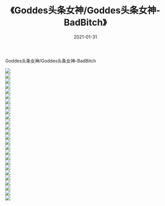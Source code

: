 ﻿---
layout: post
title:  《Goddes头条女神/Goddes头条女神-BadBitch》
date:   2021-01-31
img: http://pic.660000.xyz/1:/网络美图/2021/Goddes头条女神/Goddes头条女神-BadBitch/000.jpg
categories: [美女, 清纯, 唯美]
---

Goddes头条女神/Goddes头条女神-BadBitch

 ![](http://pic.660000.xyz/1:/网络美图/2021/Goddes头条女神/Goddes头条女神-BadBitch/001.jpg) <br>![](http://pic.660000.xyz/1:/网络美图/2021/Goddes头条女神/Goddes头条女神-BadBitch/002.jpg) <br>![](http://pic.660000.xyz/1:/网络美图/2021/Goddes头条女神/Goddes头条女神-BadBitch/003.jpg) <br>![](http://pic.660000.xyz/1:/网络美图/2021/Goddes头条女神/Goddes头条女神-BadBitch/004.jpg) <br>![](http://pic.660000.xyz/1:/网络美图/2021/Goddes头条女神/Goddes头条女神-BadBitch/005.jpg) <br>![](http://pic.660000.xyz/1:/网络美图/2021/Goddes头条女神/Goddes头条女神-BadBitch/006.jpg) <br>![](http://pic.660000.xyz/1:/网络美图/2021/Goddes头条女神/Goddes头条女神-BadBitch/007.jpg) <br>![](http://pic.660000.xyz/1:/网络美图/2021/Goddes头条女神/Goddes头条女神-BadBitch/008.jpg) <br>![](http://pic.660000.xyz/1:/网络美图/2021/Goddes头条女神/Goddes头条女神-BadBitch/009.jpg) <br>![](http://pic.660000.xyz/1:/网络美图/2021/Goddes头条女神/Goddes头条女神-BadBitch/010.jpg) <br>![](http://pic.660000.xyz/1:/网络美图/2021/Goddes头条女神/Goddes头条女神-BadBitch/011.jpg) <br>![](http://pic.660000.xyz/1:/网络美图/2021/Goddes头条女神/Goddes头条女神-BadBitch/012.jpg) <br>![](http://pic.660000.xyz/1:/网络美图/2021/Goddes头条女神/Goddes头条女神-BadBitch/013.jpg) <br>![](http://pic.660000.xyz/1:/网络美图/2021/Goddes头条女神/Goddes头条女神-BadBitch/014.jpg) <br>![](http://pic.660000.xyz/1:/网络美图/2021/Goddes头条女神/Goddes头条女神-BadBitch/015.jpg) <br>![](http://pic.660000.xyz/1:/网络美图/2021/Goddes头条女神/Goddes头条女神-BadBitch/016.jpg) <br>![](http://pic.660000.xyz/1:/网络美图/2021/Goddes头条女神/Goddes头条女神-BadBitch/017.jpg) <br>![](http://pic.660000.xyz/1:/网络美图/2021/Goddes头条女神/Goddes头条女神-BadBitch/018.jpg) <br>![](http://pic.660000.xyz/1:/网络美图/2021/Goddes头条女神/Goddes头条女神-BadBitch/019.jpg) <br>![](http://pic.660000.xyz/1:/网络美图/2021/Goddes头条女神/Goddes头条女神-BadBitch/020.jpg) <br>![](http://pic.660000.xyz/1:/网络美图/2021/Goddes头条女神/Goddes头条女神-BadBitch/021.jpg) <br>![](http://pic.660000.xyz/1:/网络美图/2021/Goddes头条女神/Goddes头条女神-BadBitch/022.jpg) <br>![](http://pic.660000.xyz/1:/网络美图/2021/Goddes头条女神/Goddes头条女神-BadBitch/023.jpg) <br>![](http://pic.660000.xyz/1:/网络美图/2021/Goddes头条女神/Goddes头条女神-BadBitch/024.jpg) <br>![](http://pic.660000.xyz/1:/网络美图/2021/Goddes头条女神/Goddes头条女神-BadBitch/025.jpg) <br>![](http://pic.660000.xyz/1:/网络美图/2021/Goddes头条女神/Goddes头条女神-BadBitch/026.jpg) <br>